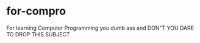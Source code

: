# for-compro
For learning Computer Programming you dumb ass and DON"T YOU DARE TO DROP THIS SUBJECT
